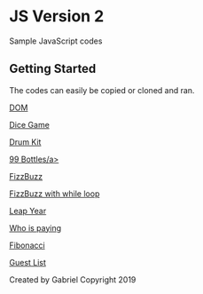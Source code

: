 # JS Version 2
Sample JavaScript codes

<!-- GETTING STARTED -->
## Getting Started

The codes can easily be copied or cloned and ran.

<a href="https://github.com/EQITechG/JS_Version_2/tree/main/DOM">DOM</a>

<a href="https://github.com/EQITechG/JS_Version_2/tree/main/DiceGame">Dice Game</a>

<a href="https://github.com/EQITechG/JS_Version_2/tree/main/DrumKit">Drum Kit</a>

<a href="https://github.com/EQITechG/JS_Version_2/blob/main/99Bottle.js">99 Bottles/a>

<a href="https://github.com/EQITechG/JS_Version_2/blob/main/FizzBuzz.js">FizzBuzz</a>


<a href="https://github.com/EQITechG/JS_Version_2/blob/main/FizzBuzzWhileLoop.js">FizzBuzz with while loop</a>


<a href="https://github.com/EQITechG/JS_Version_2/blob/main/LeapYear.js">Leap Year</a>

<a href="https://github.com/EQITechG/JS_Version_2/blob/main/WhoIsPaying.js">Who is paying</a>

<a href="https://github.com/EQITechG/JS_Version_2/blob/main/fibonacci.js">Fibonacci</a>

<a href="https://github.com/EQITechG/JS_Version_2/blob/main/guestList.js">Guest List</a>


Created by Gabriel Copyright 2019